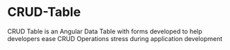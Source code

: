 # CRUD-Table
CRUD Table is an Angular Data Table  with forms developed to help developers ease CRUD Operations stress during application development
